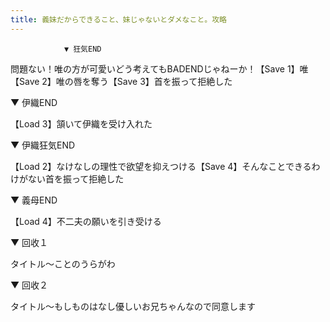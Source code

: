 ```yaml
---
title: 義妹だからできること、妹じゃないとダメなこと。攻略
---
```


                ▼ 狂気END

問題ない！唯の方が可愛いどう考えてもBADENDじゃねーか！【Save 1】唯【Save 2】唯の唇を奪う【Save 3】首を振って拒絶した

▼ 伊織END

【Load 3】頷いて伊織を受け入れた

▼ 伊織狂気END

【Load 2】なけなしの理性で欲望を抑えつける【Save 4】そんなことできるわけがない首を振って拒絶した

▼ 義母END

【Load 4】不二夫の願いを引き受ける

▼ 回收１

タイトル～ことのうらがわ

▼ 回收２

タイトル～もしものはなし優しいお兄ちゃんなので同意します
              
